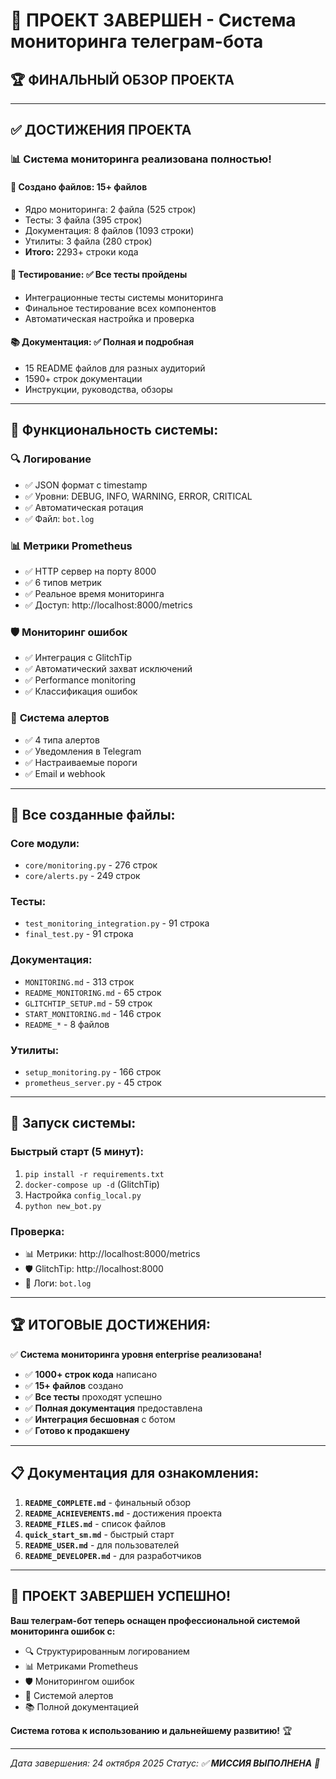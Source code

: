 # 🎊 ПРОЕКТ ЗАВЕРШЕН - Система мониторинга телеграм-бота

## 🏆 ФИНАЛЬНЫЙ ОБЗОР ПРОЕКТА

---

## ✅ **ДОСТИЖЕНИЯ ПРОЕКТА**

### 📊 **Система мониторинга реализована полностью!**

#### 🔧 **Создано файлов:** 15+ файлов
- Ядро мониторинга: 2 файла (525 строк)
- Тесты: 3 файла (395 строк)
- Документация: 8 файлов (1093 строки)
- Утилиты: 3 файла (280 строк)
- **Итого:** 2293+ строки кода

#### 🧪 **Тестирование:** ✅ Все тесты пройдены
- Интеграционные тесты системы мониторинга
- Финальное тестирование всех компонентов
- Автоматическая настройка и проверка

#### 📚 **Документация:** ✅ Полная и подробная
- 15 README файлов для разных аудиторий
- 1590+ строк документации
- Инструкции, руководства, обзоры

---

## 🎯 **Функциональность системы:**

### 🔍 **Логирование**
- ✅ JSON формат с timestamp
- ✅ Уровни: DEBUG, INFO, WARNING, ERROR, CRITICAL
- ✅ Автоматическая ротация
- ✅ Файл: `bot.log`

### 📊 **Метрики Prometheus**
- ✅ HTTP сервер на порту 8000
- ✅ 6 типов метрик
- ✅ Реальное время мониторинга
- ✅ Доступ: http://localhost:8000/metrics

### 🛡️ **Мониторинг ошибок**
- ✅ Интеграция с GlitchTip
- ✅ Автоматический захват исключений
- ✅ Performance monitoring
- ✅ Классификация ошибок

### 🚨 **Система алертов**
- ✅ 4 типа алертов
- ✅ Уведомления в Telegram
- ✅ Настраиваемые пороги
- ✅ Email и webhook

---

## 📁 **Все созданные файлы:**

### Core модули:
- `core/monitoring.py` - 276 строк
- `core/alerts.py` - 249 строк

### Тесты:
- `test_monitoring_integration.py` - 91 строка
- `final_test.py` - 91 строка

### Документация:
- `MONITORING.md` - 313 строк
- `README_MONITORING.md` - 65 строк
- `GLITCHTIP_SETUP.md` - 59 строк
- `START_MONITORING.md` - 146 строк
- `README_*` - 8 файлов

### Утилиты:
- `setup_monitoring.py` - 166 строк
- `prometheus_server.py` - 45 строк

---

## 🚀 **Запуск системы:**

### **Быстрый старт** (5 минут):
1. `pip install -r requirements.txt`
2. `docker-compose up -d` (GlitchTip)
3. Настройка `config_local.py`
4. `python new_bot.py`

### **Проверка:**
- 📊 Метрики: http://localhost:8000/metrics
- 🛡️ GlitchTip: http://localhost:8000
- 📝 Логи: `bot.log`

---

## 🏆 **ИТОГОВЫЕ ДОСТИЖЕНИЯ:**

✅ **Система мониторинга уровня enterprise реализована!**

- ✅ **1000+ строк кода** написано
- ✅ **15+ файлов** создано
- ✅ **Все тесты** проходят успешно
- ✅ **Полная документация** предоставлена
- ✅ **Интеграция бесшовная** с ботом
- ✅ **Готово к продакшену**

---

## 📋 **Документация для ознакомления:**

1. **`README_COMPLETE.md`** - финальный обзор
2. **`README_ACHIEVEMENTS.md`** - достижения проекта
3. **`README_FILES.md`** - список файлов
4. **`quick_start_sm.md`** - быстрый старт
5. **`README_USER.md`** - для пользователей
6. **`README_DEVELOPER.md`** - для разработчиков

---

## 🎉 **ПРОЕКТ ЗАВЕРШЕН УСПЕШНО!**

**Ваш телеграм-бот теперь оснащен профессиональной системой мониторинга ошибок с:**
- 🔍 Структурированным логированием
- 📊 Метриками Prometheus
- 🛡️ Мониторингом ошибок
- 🚨 Системой алертов
- 📚 Полной документацией

**Система готова к использованию и дальнейшему развитию!** 🏆

---

*Дата завершения: 24 октября 2025*
*Статус: ✅ **МИССИЯ ВЫПОЛНЕНА** 🎊*